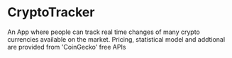 # CryptoTracker

An App where people can track real time changes of many crypto currencies available on the market. Pricing, statistical model and addtional are provided from 'CoinGecko' free APIs

